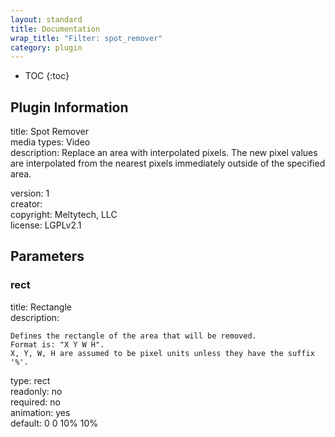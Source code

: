 ```yaml
---
layout: standard
title: Documentation
wrap_title: "Filter: spot_remover"
category: plugin
---
```

* TOC
{:toc}

## Plugin Information

title: Spot Remover  
media types:
Video  
description: Replace an area with interpolated pixels.
The new pixel values are interpolated from the nearest pixels immediately outside of the specified area.
  
version: 1  
creator:   
copyright: Meltytech, LLC  
license: LGPLv2.1  

## Parameters

### rect

title: Rectangle    
description:
```
Defines the rectangle of the area that will be removed.
Format is: "X Y W H".
X, Y, W, H are assumed to be pixel units unless they have the suffix '%'.
```
type: rect  
readonly: no  
required: no  
animation: yes  
default: 0 0 10% 10%  

